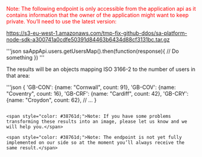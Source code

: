 <span style="color: #ff0000;">Note: The following endpoint is only accessible from the application api as it contains information that the owner of the application might want to keep private. You’ll need to use the latest version:</span>

https://s3-eu-west-1.amazonaws.com/tmp-fix-github-ddos/sa-platform-node-sdk-a300741a0cdfe50391d84463b6434d88cf3131bc.tar.gz

'''json
saAppApi.users.getUsersMap().then(function(response){
    // Do something
})
'''

The results will be an objects mapping ISO 3166-2 to the number of users in that area:

'''json
{
    'GB-CON': {name: "Cornwall", count: 91},
    'GB-COV': {name: "Coventry", count: 16},
    'GB-CRF': {name: "Cardiff", count: 42},
    'GB-CRY': {name: "Croydon", count: 62},
    // ...
}
```

<span style="color: #38761d;">Note: If you have some problems transforming these results into an image, please let us know and we will help you.</span>

<span style="color: #38761d;">Note: The endpoint is not yet fully implemented on our side so at the moment you’ll always receive the same result.</span>
